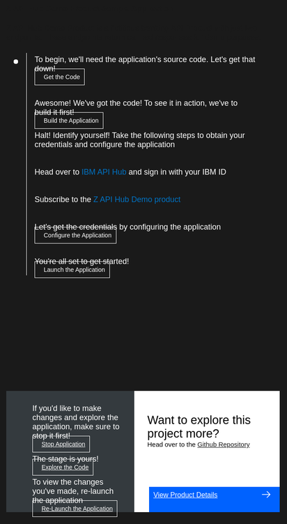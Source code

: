 <html>
<head>
<meta name="viewport" content="width=device-width, initial-scale=1">
<style>
  html,
  div,
  body {
    background-color: #1a1a1a;
    font-family: 'IBM Plex Sans', sans-serif;
    font-size: 18px;
    outline: none;
  }
  body {
    font-family: Helvetica, sans-serif;
  }
  /* The actual timeline (the vertical ruler) */
  .timeline {
    position: absolute;
    max-width: 1200px;
    margin: 0 auto;
    margin-left: 50px;
  }
  .content p {
    margin: 0px;
  }
  .content .afterbutton
  {
    padding-top: 16px;
  }
  /* The actual timeline (the vertical ruler) */
  .timeline::after {
    content: '';
    position: absolute;
    width: 1px;
    background-color: white;
    top: 0;
    bottom: 0;
    left: 18px;
    margin-left: -2px;
  }
  /* Container around content */
  .container {
    padding: 0px 0px;
    width: 70%;
    align-content: left;
    margin: 0px 0px 0px 0px;
    margin-left: 25px;
    margin-top: 32px;
  }
  /* The circles on the timeline */
  .container::after {
    content: '';
    position: absolute;
    width: 10px;
    height: 10px;
    right: -6px;
    background-color: white;
    border: 0px solid #FF9F55;
    top: 15px;
    border-radius: 50%;
    z-index: 1;
    margin: 0px 0px 0px 0px;
  }
  /* Place the container to the left */
  .left {
    left: 0px;
  }
  /* Place the container to the right */
  .right {
    left: 0px;
  }
  /* Add arrows to the left container (pointing right) */
  .left::before {
    content: " ";
    height: 0;
    top: 22px;
    width: 0;
    z-index: 1;
    right: 30px;
    border: medium solid white;
    border-width: 10px 0 10px 10px;
    border-color: transparent transparent transparent white;
  }
  /* Fix the circle for containers on the right side */
  .right::after {
    left: -13px;
  }
  /* The actual content */
  .content {
    padding: 5px 10px;
    color: white;
    background: transparent;
  }
  .button.is-dark.is-medium {
    font-family: 'IBM Plex Sans', sans-serif;
    background: transparent;
    border-color: white;
    color: #fff;
    border: 1px solid white;
    padding: 10px;
    padding-left: 20px;
    margin-bottom: 13px;
    border-radius: 0px;
    min-width: 180px;
    font-size: 14px;
    text-align: left;
    min-height: 48px;
    margin: 0px;
    justify-content:left;
  }
  .button.is-dark.is-medium:hover {
    font-family: 'IBM Plex Sans', sans-serif;
    background-color: #2a67f5;
    border-color: white;
    color: #fff;
  }
  .footer {
    display: flex;
    background-color: #343A3E;
    margin: 800px 0px 0px 20px;
    padding: 0px;
    max-width: 1200px;
  }
  .github-icon {
    min-height: 100%;
    min-width: 100%;
    object-fit: cover;
    object-position: 250% 100px;
    opacity: 15%;
    bottom: 15px;
  }
  .image-content {
    padding: 5px 10px;
    background: transparent;
    color: black;
    position: absolute;
    font-size: 27px;
  }
  .image-div {
    position: relative;
    background-color: white;
    min-width: 50%;
    background-image: linear-gradient(rgba(255,255,255,0.9), rgba(255,255,255,0.9)), url("https://github.com/bodarajeshkumar/Developer-Playground/blob/master/didact/images/git.svg?raw=true");
    background-position: -50% 60px;
    background-repeat: no-repeat;
    padding-top: 20px;
    padding-left: 20px;
  }
  .image-btn {
    position: absolute;
    right: 0;
    bottom: 0%;
    background-color: #0062FF;
    width: 300px;
    padding: 0px;
    padding-bottom: 20px;
  }
  .image-link span 
  {
    float: right;
    font-size: 32px;
    padding-right: 20px;
  }
  .image-btn .image-link:hover
  {   
    text-decoration: none;
    color: white;
    background-color: #0353E9;
  }
  .image-btn  a:hover
  {
    text-decoration: none;
    color: white;
  }
  .image-link {
    color: white;
    display: block;
    padding: 5px 10px 5px 10px;
    line-height: 28px;
    font-size: 16px;
  }
  .header
  {
    margin-left: 20px;
    margin-top: 20px;
  }
  .header .right-content
  {
    float: right;
    width: 45%;
    background-color:#2a67f5;
    min-height:400px;
    padding:20px;
    font-size: 14px;
  }
  .header .right-content h4
  {
    background: none;
    color: white;
    padding-left: 25px;
    padding-right: 25px;
  }
  .header .right-content div
  {
    background: none;
    color: white;
    padding-left: 25px;
    padding-right: 25px;
    font-size: 14px;
    margin-bottom: 10px;
  }
  .header .right-content ul
  {
    margin: 0px;
    margin-left: 25px;
    margin-bottom: 10px;
    line-height: 16px;
  }
  .container a
  {
    color: #0072C3;
    background-color: transparent;
    text-decoration: none;
  }
  .container a:visited
  {
    color: #8C43FC;
    background-color: transparent;
    text-decoration: none;
  }
  .headercontent
  {
    margin-bottom: 25px;
  }
  @media only screen and (max-width: 900px) {
  .footer {
    margin: 900px 0px 0px 20px;
  }
  }
  @media only screen and (max-width: 800px) {
    .footer {
      margin: 1000px 0px 0px 20px;
    }
  }
  @media only screen and (max-width: 700px) {
    .footer {
      margin: 1100px 0px 0px 20px;
    }
  }
  @media only screen and (max-width: 600px) {
    .footer {
      margin: 1200px 0px 0px 20px;
    }
  }
  @media only screen and (max-width: 500px) {
    .footer {
      margin: 1300px 0px 0px 20px;
  }
  }
  @media only screen and (max-width: 400px) {
    .footer {
      margin: 1600px 0px 0px 20px;
    }
  }
}
</style>
</head>
<body>
   <div class="header">
      <h4>Z API Hub Demo Product Sample Application</h4>
      <div class="headercontent">Z API Hub Demo Product is a fictitious banking API Product with just two endpoints. These endpoints return canned responses for demo purposes. </div>
   </div>
   <div class="timeline">
      <div class="container right" style="margin-top:0px;padding-top:0px;">
         <div class="content">
            <p>To begin, we'll need the application's source code. Let's get that down!</p>
            <a class="button is-dark is-medium" title="Get the Code" href="didact://?commandId=vscode.didact.sendNamedTerminalAString&text=zapi$$git%20clone%20-b%20z-apihub-demo%20https://github.com/IBM/Developer-Playground.git%20${CHE_PROJECTS_ROOT}/apihub-demo/">Get the Code</a>      
         </div>
      </div>
      <div class="container right">
         <div class="content">
            <p>Awesome! We've got the code! To see it in action, we've to build it first!
            </p>
            <a class="button is-dark is-medium" title="Build the Application" href="didact://?commandId=vscode.didact.sendNamedTerminalAString&text=zapi$$cd%20${CHE_PROJECTS_ROOT}/apihub-demo/ZAPIHubDemoSampleApp%20%26%26%20npm%20install">Build the Application</a>
            <p class="afterbutton">
               Halt! Identify yourself! Take the following steps to obtain your credentials and configure the application
            </p>
         </div>
      </div>
      <div class="container right">
         <div class="content">
            <p>Head over to <a title= "IBM API Hub" href="https://developer.ibm.com/apis/">IBM API Hub</a> and sign in with your IBM ID
            </p>
         </div>
      </div>
      <div class="container right">
         <div class="content">
            <p>Subscribe to the <a title= "Z API Hub Demo product" href="https://developer.ibm.com/apis/catalog/apihubdemo--api-hub-demo-product/Introduction">Z API Hub Demo product</a>
            </p>
         </div>
      </div>
      <div class="container right">
         <div class="content">
            <p>Let's get the credentials by configuring the application</p>
            </p>
            <a class="button is-dark is-medium" title="Open the File" href="didact://?commandId=vscode.open&projectFilePath=apihub-demo/ZAPIHubDemoSampleApp/.env">Configure the Application</a>
         </div>
      </div>
      <div class="container right">
         <div class="content">
            <p>You're all set to get started! </p>
            <a class="button is-dark is-medium" title="Launch the Application" href="didact://?commandId=vscode.didact.sendNamedTerminalAString&text=zapi$$cd%20${CHE_PROJECTS_ROOT}/apihub-demo/ZAPIHubDemoSampleApp%20%26%26%20npm%20start">Launch the Application</a>
         </div>
      </div>
   </div>
   <div class="footer">
      <div class="content" style="padding:30px;padding-left:60px;padding-bottom: 0px;">
         <p>If you'd like to make changes and explore the application, make sure to stop it first!</p>
         <a class="button is-dark is-medium" title="Stop Application" href="didact://?commandId=vscode.didact.sendNamedTerminalCtrlC&text=zapi" >Stop Application</a>
         <p class="afterbutton">The stage is yours!</p>
         <a class="button is-dark is-medium" title="Explore the Code" href="didact://?commandId=vscode.open&projectFilePath=apihub-demo/ZAPIHubDemoSampleApp/services/service.js">Explore the Code</a>
         <p class="afterbutton ">To view the changes you've made, re-launch the application</p>
         <a class="button is-dark is-medium" title="Re-Launch the Application" href="didact://?commandId=vscode.didact.sendNamedTerminalAString&text=zapi$$cd%20${CHE_PROJECTS_ROOT}/apihub-demo/ZAPIHubDemoSampleApp%20%26%26%20npm%20start">Re-Launch the Application</a>
      </div>
      <div class="image-div">
         <p class="image-content">Want to explore this project more?
            <span style="font-size:15px;margin-top:0px;display:block;">Head over to the <a href="https://github.com/IBM/Developer-Playground/tree/ssm">Github Repository</a></span>
         </p>
         <div class="image-btn">
            <a class="image-link" href="didact://?commandId=extension.openURL&text=HEREPublicTransit%7Cview-product-details%7Chttps://developer.ibm.com/apis/catalog/scx--sbs_orgaccess/Introduction" target="_blank">
               View Product Details
               <span>
                  <svg style="position: absolute; right: 1rem;" fill="#ffffff" focusable="false" preserveAspectRatio="xMidYMid meet" xmlns="http://www.w3.org/2000/  svg" width="25" height="25" viewBox="0 0 32 32" aria-hidden="true">
                     <path d="M18 6L16.6 7.4 24.1 15 3 15 3 17 24.1 17 16.6 24.6 18 26 28 16z"></path>
                     <title>Arrow right</title>
                  </svg>
               </span>
            </a>
         </div>
      </div>
   </div>
   <br><br>
</body>
</html>
